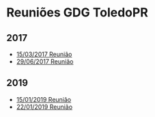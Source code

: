 # Reuniões GDG ToledoPR
## 2017
- [15/03/2017 Reunião](atas/2017-03-15.md)
- [29/06/2017 Reunião](atas/2017-06-29.md)

## 2019
- [15/01/2019 Reunião](atas/2019-01-15.md)
- [22/01/2019 Reunião](atas/2019-01-22.md)


